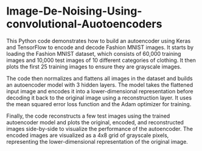 # Image-De-Noising-Using-convolutional-Auotoencoders
This Python code demonstrates how to build an autoencoder using Keras and TensorFlow to encode and decode Fashion MNIST images. It starts by loading the Fashion MNIST dataset, which consists of 60,000 training images and 10,000 test images of 10 different categories of clothing. It then plots the first 25 training images to ensure they are grayscale images.

The code then normalizes and flattens all images in the dataset and builds an autoencoder model with 3 hidden layers. The model takes the flattened input image and encodes it into a lower-dimensional representation before decoding it back to the original image using a reconstruction layer. It uses the mean squared error loss function and the Adam optimizer for training.

Finally, the code reconstructs a few test images using the trained autoencoder model and plots the original, encoded, and reconstructed images side-by-side to visualize the performance of the autoencoder. The encoded images are visualized as a 4x8 grid of grayscale pixels, representing the lower-dimensional representation of the original image.
